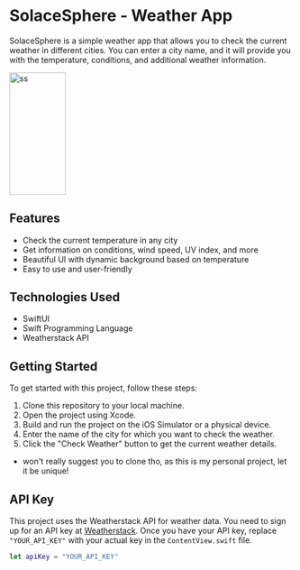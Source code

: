 
# SolaceSphere - Weather App

SolaceSphere is a simple weather app that allows you to check the current weather in different cities. You can enter a city name, and it will provide you with the temperature, conditions, and additional weather information.

<img src="[https://your-image-url.com/image.png](https://cdn.discordapp.com/attachments/929653900812886076/1165973129634525184/simulator_screenshot_AA4F1953-0F9D-413F-AC18-6C9A5B513223.png?ex=6548cc18&is=65365718&hm=69b46de2428d4edabe77cffcbad62efcfc7fb9a181a7c96f7fe09f43679ac26d&)" width="100" height="216.79" alt="ss">





## Features

- Check the current temperature in any city
- Get information on conditions, wind speed, UV index, and more
- Beautiful UI with dynamic background based on temperature
- Easy to use and user-friendly

## Technologies Used

- SwiftUI
- Swift Programming Language
- Weatherstack API

## Getting Started

To get started with this project, follow these steps:

1. Clone this repository to your local machine.
2. Open the project using Xcode.
3. Build and run the project on the iOS Simulator or a physical device.
4. Enter the name of the city for which you want to check the weather.
5. Click the "Check Weather" button to get the current weather details.
- won't really suggest you to clone tho, as this is my personal project, let it be unique!
## API Key

This project uses the Weatherstack API for weather data. You need to sign up for an API key at [Weatherstack](https://weatherstack.com/). Once you have your API key, replace `"YOUR_API_KEY"` with your actual key in the `ContentView.swift` file.

```swift
let apiKey = "YOUR_API_KEY"
